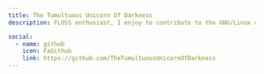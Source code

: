 ```yaml
---
title: The Tumultuous Unicorn Of Darkness
description: FLOSS enthusiast, I enjoy to contribute to the GNU/Linux community.🐧All activities on this account are performed during my spare time.

social:
  - name: github
    icon: FaGithub
    link: https://github.com/TheTumultuousUnicornOfDarkness
---
```

